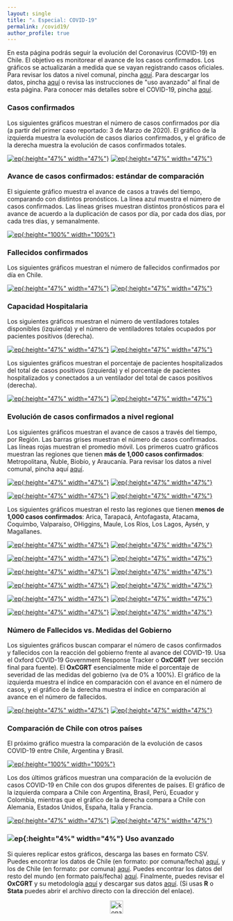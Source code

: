 ```yaml
---
layout: single
title: "⚠️ Especial: COVID-19"
permalink: /covid19/
author_profile: true
---
```


En esta página podrás seguir la evolución del Coronavirus (COVID-19) en Chile. El objetivo es monitorear el avance de los casos confirmados. Los gráficos se actualizarán a medida que se vayan registrando casos oficiales. Para revisar los datos a nivel comunal, pincha [aquí](https://tresquintos.cl/covid19-comunas/). Para descargar los datos, pincha [aquí](https://www.minsal.cl/nuevo-coronavirus-2019-ncov/casos-confirmados-en-chile-covid-19/) o revisa las instrucciones de "uso avanzado" al final de esta página. Para conocer más detalles sobre el COVID-19, pincha [aquí](https://www.minsal.cl/nuevo-coronavirus-2019-ncov/).

### Casos confirmados

Los siguientes gráficos muestran el número de casos confirmados por día (a partir del primer caso reportado: 3 de Marzo de 2020). El gráfico de la izquierda muestra la evolución de casos diarios confirmados, y el gráfico de la derecha muestra la evolución de casos confirmados totales.

[![ep](/images/chile_casos_confirmados.png){:height="47%" width="47%"}](https://tresquintos.cl/images/chile_casos_confirmados.png) [![ep](/images/chile_casos_totales.png){:height="47%" width="47%"}](https://tresquintos.cl/images/chile_casos_totales.png)


### Avance de casos confirmados: estándar de comparación

El siguiente gráfico muestra el avance de casos a través del tiempo, comparando con distintos pronósticos. La línea azul muestra el número de casos confirmados. Las líneas grises muestran distintos pronósticos para el avance de acuerdo a la duplicación de casos por día, por cada dos días, por cada tres días, y semanalmente.

[![ep](/images/chile_casos_standard.png){:height="100%" width="100%"}](https://tresquintos.cl/images/chile_casos_standard.png)


### Fallecidos confirmados

Los siguientes gráficos muestran el número de fallecidos confirmados por día en Chile.

[![ep](/images/chile_deaths_1.png){:height="47%" width="47%"}](https://tresquintos.cl/images/chile_deaths_1.png) [![ep](/images/chile_deaths_daily_steps.png){:height="47%" width="47%"}](https://tresquintos.cl/images/chile_deaths_daily_steps.png)


### Capacidad Hospitalaria

Los siguientes gráficos muestran el número de ventiladores totales disponibles (izquierda) y el número de ventiladores totales ocupados por pacientes positivos (derecha).

[![ep](/images/chile_ventiladores_totales.png){:height="47%" width="47%"}](https://tresquintos.cl/images/cchile_ventiladores_totales.png) [![ep](/images/chile_ventiladores_disponibles.png){:height="47%" width="47%"}](https://tresquintos.cl/images/chile_ventiladores_disponibles.png)

Los siguientes gráficos muestran el porcentaje de pacientes hospitalizados del total de casos positivos (izquierda) y el porcentaje de pacientes hospitalizados y conectados a un ventilador del total de casos positivos (derecha).

[![ep](/images/chile_hospitalizados_del_total.png){:height="47%" width="47%"}](https://tresquintos.cl/images/chile_hospitalizados_del_total.png) [![ep](/images/chile_ventilados_del_total.png){:height="47%" width="47%"}](https://tresquintos.cl/images/chile_ventilados_del_total.png)


### Evolución de casos confirmados a nivel regional

Los siguientes gráficos muestran el avance de casos a través del tiempo, por Región. Las barras grises muestran el número de casos confirmados. Las líneas rojas muestran el promedio móvil. Los primeros cuatro gráficos muestran las regiones que tienen **más de 1,000 casos confirmados**: Metropolitana, Ñuble, Biobío, y Araucanía. Para revisar los datos a nivel comunal, pincha aquí [aquí](https://tresquintos.cl/covid19-comunas/).

[![ep](/images/chile_metropolitana.png){:height="47%" width="47%"}](https://tresquintos.cl/images/chile_metropolitana.png) [![ep](/images/chile_ñuble.png){:height="47%" width="47%"}](https://tresquintos.cl/images/chile_ñuble.png)

[![ep](/images/chile_biobio.png){:height="47%" width="47%"}](https://tresquintos.cl/images/chile_biobio.png) [![ep](/images/chile_araucania.png){:height="47%" width="47%"}](https://tresquintos.cl/images/chile_araucania.png)

 Los siguientes gráficos muestran el resto las regiones que tienen **menos de 1,000 casos confirmados**: Arica, Tarapacá, Antofagasta, Atacama, Coquimbo, Valparaíso, OHiggins, Maule, Los Ríos, Los Lagos, Aysén, y Magallanes.

[![ep](/images/chile_arica.png){:height="47%" width="47%"}](https://tresquintos.cl/images/chile_arica.png) [![ep](/images/chile_tarapaca.png){:height="47%" width="47%"}](https://tresquintos.cl/images/chile_tarapaca.png)

[![ep](/images/chile_antofagasta.png){:height="47%" width="47%"}](https://tresquintos.cl/images/chile_antofagasta.png) [![ep](/images/chile_atacama.png){:height="47%" width="47%"}](https://tresquintos.cl/images/chile_atacama.png)

[![ep](/images/chile_coquimbo.png){:height="47%" width="47%"}](https://tresquintos.cl/images/chile_coquimbo.png) [![ep](/images/chile_valparaiso.png){:height="47%" width="47%"}](https://tresquintos.cl/images/chile_valparaiso.png)

[![ep](/images/chile_ohiggins.png){:height="47%" width="47%"}](https://tresquintos.cl/images/chile_ohiggins.png) [![ep](/images/chile_maule.png){:height="47%" width="47%"}](https://tresquintos.cl/images/chile_maule.png)

[![ep](/images/chile_losrios.png){:height="47%" width="47%"}](https://tresquintos.cl/images/chile_losrios.png) [![ep](/images/chile_loslagos.png){:height="47%" width="47%"}](https://tresquintos.cl/images/chile_loslagos.png)

[![ep](/images/chile_aysen.png){:height="47%" width="47%"}](https://tresquintos.cl/images/chile_aysen.png) [![ep](/images/chile_magallanes.png){:height="47%" width="47%"}](https://tresquintos.cl/images/chile_magallanes.png)


### Número de Fallecidos vs. Medidas del Gobierno

Los siguientes gráficos buscan comparar el número de casos confirmados y fallecidos con la reacción del gobierno frente al avance del COVID-19. Usa el Oxford COVID-19 Government Response Tracker o **OxCGRT** (ver sección final para fuente). El **OxCGRT** esencialmente mide el porcentaje de severidad de las medidas del gobierno (va de 0% a 100%). El gráfico de la izquierda muestra el índice en comparación con el avance en el número de casos, y el gráfico de la derecha muestra el índice en comparación al avance en el número de fallecidos.

[![ep](/images/chile_contingency_cases.png){:height="47%" width="47%"}](https://tresquintos.cl/images/chile_contingency_cases.png)  [![ep](/images/chile_contingency_deaths.png){:height="47%" width="47%"}](https://tresquintos.cl/images/chile_contingency_deaths.png)


### Comparación de Chile con otros países

El próximo gráfico muestra la comparación de la evolución de casos COVID-19 entre Chile, Argentina y Brasil.

[![ep](/images/latam_casos_standard.png){:height="100%" width="100%"}](https://tresquintos.cl/images/latam_casos_standard.png)

Los dos últimos gráficos muestran una comparación de la evolución de casos COVID-19 en Chile con dos grupos diferentes de países. El gráfico de la izquierda compara a Chile con Argentina, Brasil, Perú, Ecuador y Colombia, mientras que el gráfico de la derecha compara a Chile con Alemania, Estados Unidos, España, Italia y Francia.

[![ep](/images/latam_casos_standard2.png){:height="47%" width="47%"}](https://tresquintos.cl/images/latam_casos_standard2.png) [![ep](/images/europa_casos_standard2.png){:height="47%" width="47%"}](https://tresquintos.cl/images/europa_casos_standard2.png)


### ![ep](/images/pc.png){:height="4%" width="4%"} Uso avanzado

Si quieres replicar estos gráficos, descarga las bases en formato CSV. Puedes encontrar los datos de Chile (en formato: por comuna/fecha) [aquí](https://raw.githubusercontent.com/tresquintos/tresquintos.github.io/master/files/covid19_chile_fechacomuna1.csv), y los de Chile (en formato: por comuna) [aquí](https://raw.githubusercontent.com/tresquintos/tresquintos.github.io/master/files/covid19_chile_fechacomuna2.csv). Puedes encontrar los datos del resto del mundo (en formato país/fecha) [aquí](https://raw.githubusercontent.com/tresquintos/tresquintos.github.io/master/files/covid19_mundo_fechapais.csv). Finalmente, puedes revisar el **OxCGRT** y su metodología [aquí](https://www.bsg.ox.ac.uk/research/research-projects/coronavirus-government-response-tracker) y descargar sus datos [aquí](https://raw.githubusercontent.com/tresquintos/tresquintos.github.io/master/files/covid19_stringency.csv). (Si usas **R** o **Stata** puedes abrir el archivo directo con la dirección del enlace).

<style>
.aligncenter {
    text-align: center;
}
</style>
<p class="aligncenter">
    <img src="/images/nes.png" width="30" height="30" alt="konami" />
</p>
<script src="/js/topsecret.js"></script>


<!-- Favicon -->
<link rel="apple-touch-icon" sizes="180x180" href="/apple-touch-icon.png">
<link rel="icon" type="image/png" sizes="32x32" href="/favicon-32x32.png">
<link rel="icon" type="image/png" sizes="16x16" href="/favicon-16x16.png">
<link rel="manifest" href="/site.webmanifest">
<link rel="mask-icon" href="/safari-pinned-tab.svg" color="#5bbad5">
<meta name="msapplication-TileColor" content="#b91d47">
<meta name="theme-color" content="#ffffff">
